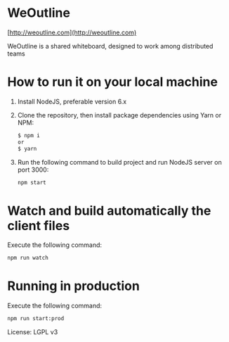 # WeOutline

[http://weoutline.com](http://weoutline.com)

WeOutline is a shared whiteboard, designed to work among distributed teams

# How to run it on your local machine

1. Install NodeJS, preferable version 6.x
2. Clone the repository, then install package dependencies using Yarn or NPM:
     ```bash
     $ npm i
     or
     $ yarn
     ```

3. Run the following command to build project and run NodeJS server on port 3000:
     ```bash
     npm start
     ```

# Watch and build automatically the client files

Execute the following command:
  ```bash
  npm run watch
  ```

# Running in production

Execute the following command:
  ```bash
  npm run start:prod
  ```

License: LGPL v3
